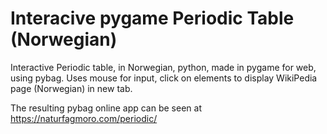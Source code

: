 # Interacive pygame Periodic Table (Norwegian)
Interactive Periodic table, in Norwegian, python, made in pygame for web, using pybag.
Uses mouse for input, click on elements to display WikiPedia page (Norwegian) in new tab.

The resulting pybag online app can be seen at
https://naturfagmoro.com/periodic/
